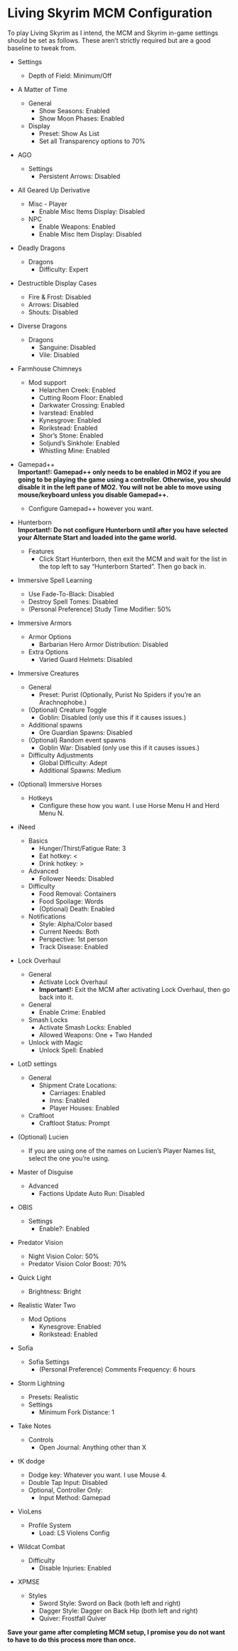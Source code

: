 # Living Skyrim MCM Configuration
To play Living Skyrim as I intend, the MCM and Skyrim in-game settings should be set as follows. These aren’t strictly required but are a good baseline to tweak from.

* Settings
    - Depth of Field: Minimum/Off

* A Matter of Time
  - General 
    - Show Seasons: Enabled
    - Show Moon Phases: Enabled
  - Display     
    - Preset: Show As List
    - Set all Transparency options to 70%

* AGO
  - Settings
    - Persistent Arrows: Disabled

* All Geared Up Derivative
  - Misc - Player
    - Enable Misc Items Display: Disabled
  - NPC
    - Enable Weapons: Enabled
    - Enable Misc Item Display: Disabled

* Deadly Dragons
  - Dragons
    - Difficulty: Expert

* Destructible Display Cases
  - Fire & Frost: Disabled
  - Arrows: Disabled
  - Shouts: Disabled

* Diverse Dragons
  - Dragons 
    - Sanguine: Disabled
    - Vile: Disabled

* Farmhouse Chimneys
  - Mod support 
    - Helarchen Creek: Enabled
    - Cutting Room Floor: Enabled
    - Darkwater Crossing: Enabled
    - Ivarstead: Enabled
    - Kynesgrove: Enabled
    - Rorikstead: Enabled
    - Shor’s Stone: Enabled
    - Soljund’s Sinkhole: Enabled
    - Whistling Mine: Enabled

* Gamepad++  
**Important!: Gamepad++ only needs to be enabled in MO2 if you are going to be playing the game using a controller. Otherwise, you should disable it in the left pane of MO2. You will not be able to move using mouse/keyboard unless you disable Gamepad++.**

  - Configure Gamepad++ however you want.

* Hunterborn  
**Important!: Do not configure Hunterborn until after you have selected your Alternate Start and loaded into the game world.**
  - Features
    - Click Start Hunterborn, then exit the MCM and wait for the list in the top left to say “Hunterborn Started”. Then go back in.

* Immersive Spell Learning
  - Use Fade-To-Black: Disabled
  - Destroy Spell Tomes: Disabled
  - (Personal Preference) Study Time Modifier: 50%

* Immersive Armors
  - Armor Options 
    - Barbarian Hero Armor Distribution: Disabled
  - Extra Options
    - Varied Guard Helmets: Disabled

* Immersive Creatures
  - General 
    - Preset: Purist (Optionally, Purist No Spiders if you’re an Arachnophobe.)
  - (Optional) Creature Toggle
    - Goblin: Disabled (only use this if it causes issues.)
  - Additional spawns 
    - Ore Guardian Spawns: Disabled
  - (Optional) Random event spawns
    - Goblin War: Disabled (only use this if it causes issues.)
  - Difficulty Adjustments
    - Global Difficulty: Adept 
    - Additional Spawns: Medium 

* (Optional) Immersive Horses
  - Hotkeys 
    - Configure these how you want. I use Horse Menu H and Herd Menu N.

* iNeed 
  - Basics 
    - Hunger/Thirst/Fatigue Rate: 3
    - Eat hotkey: <
    - Drink hotkey: >
  - Advanced 
    - Follower Needs: Disabled
  - Difficulty
    - Food Removal: Containers
    - Food Spoilage: Words
    - (Optional) Death: Enabled
  - Notifications 
    - Style: Alpha/Color based
    - Current Needs: Both
    - Perspective: 1st person
    - Track Disease: Enabled

* Lock Overhaul
  - General 
    - Activate Lock Overhaul
    - **Important!:** Exit the MCM after activating Lock Overhaul, then go back into it.
  - General 
    - Enable Crime: Enabled
  - Smash Locks 
    - Activate Smash Locks: Enabled
    - Allowed Weapons: One + Two Handed
  - Unlock with Magic 
    - Unlock Spell: Enabled

* LotD settings
  - General
    - Shipment Crate Locations: 
      - Carriages: Enabled
      - Inns: Enabled
      - Player Houses: Enabled
  - Craftloot
    - Craftloot Status: Prompt

* (Optional) Lucien
  - If you are using one of the names on Lucien’s Player Names list, select the one you’re using.

* Master of Disguise
  - Advanced
    - Factions Update Auto Run: Disabled

* OBIS
  - Settings
    - Enable?: Enabled

* Predator Vision
  - Night Vision Color: 50%
  - Predator Vision Color Boost: 70%

* Quick Light
  - Brightness: Bright 

* Realistic Water Two
  - Mod Options 
    - Kynesgrove: Enabled
    - Rorikstead: Enabled

* Sofia
  - Sofia Settings 
    - (Personal Preference) Comments Frequency: 6 hours

* Storm Lightning
  - Presets: Realistic
  - Settings 
    - Minimum Fork Distance: 1

* Take Notes
  - Controls 
    - Open Journal: Anything other than X

* tK dodge
  - Dodge key: Whatever you want. I use Mouse 4.
  - Double Tap Input: Disabled
  - Optional, Controller Only:
    - Input Method: Gamepad

* VioLens
  - Profile System
    - Load: LS Violens Config

* Wildcat Combat 
  - Difficulty 
    - Disable Injuries: Enabled

* XPMSE
  - Styles
    - Sword Style: Sword on Back (both left and right)
    - Dagger Style: Dagger on Back Hip (both left and right)
    - Quiver: Frostfall Quiver

**Save your game after completing MCM setup, I promise you do not want to have to do this process more than once.**
